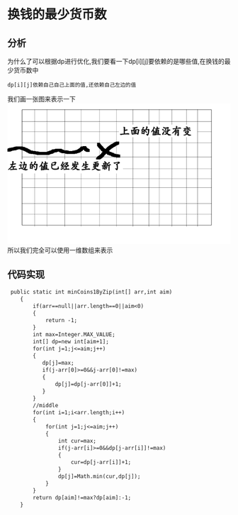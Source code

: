 # 换钱的最少货币数
## 分析
为什么了可以根据dp进行优化,我们要看一下dp[i][j]要依赖的是哪些值,在换钱的最少货币数中
```
dp[i][j]依赖自己自己上面的值,还依赖自己左边的值
```
我们画一张图来表示一下
![](_v_images/20190517194311151_348381177.png)
所以我们完全可以使用一维数组来表示
## 代码实现
```
 public static int minCoins1ByZip(int[] arr,int aim)
    {
        if(arr==null||arr.length==0||aim<0)
        {
            return -1;
        }
        int max=Integer.MAX_VALUE;
        int[] dp=new int[aim+1];
        for(int j=1;j<=aim;j++)
        {
           dp[j]=max;
           if(j-arr[0]>=0&&j-arr[0]!=max)
           {
               dp[j]=dp[j-arr[0]]+1;
           }
        }
        //middle
        for(int i=1;i<arr.length;i++)
        {
            for(int j=1;j<=aim;j++)
            {
                int cur=max;
                if(j-arr[i]>=0&&dp[j-arr[i]]!=max)
                {
                    cur=dp[j-arr[i]]+1;
                }
                dp[j]=Math.min(cur,dp[j]);
            }
        }
        return dp[aim]!=max?dp[aim]:-1;
    }
```